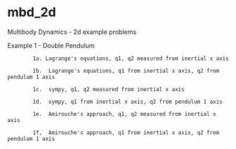 # mbd_2d
Multibody Dynamics - 2d example problems

Example 1 - Double Pendulum

            1a. Lagrange's equations, q1, q2 measured from inertial x axis
            
            1b.  Lagrange's equations, q1 from inertial x axis, q2 from pendulum 1 axis
            
            1c.  sympy, q1, q2 measured from inertial x axis
            
            1d.  sympy, q1 from inertial x axis, q2 from pendulum 1 axis
            
            1e.  Amirouche's approach, q1, q2 measured from inertial x axis
            
            1f,  Amirouche's approach, q1 from inertial x axis, q2 from pendulum 1 axis
